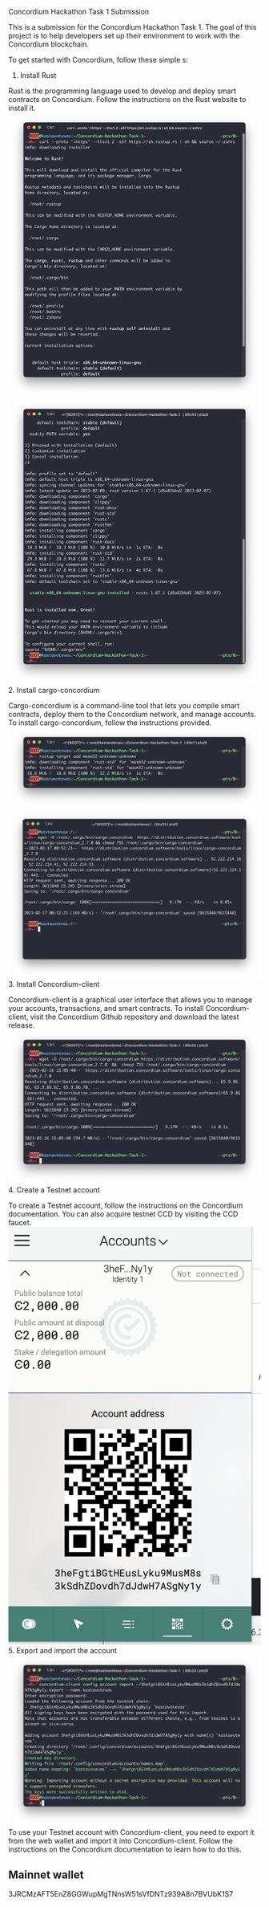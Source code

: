 Concordium Hackathon Task 1 Submission

This is a submission for the Concordium Hackathon Task 1. The goal of this project is to help developers set up their environment to work with the Concordium blockchain.

To get started with Concordium, follow these simple s:

1. Install Rust

Rust is the programming language used to develop and deploy smart contracts on Concordium. Follow the instructions on the Rust website to install it.
![1.1.png](1.png)![1.2.png](2.png)
2. Install cargo-concordium

Cargo-concordium is a command-line tool that lets you compile smart contracts, deploy them to the Concordium network, and manage accounts. To install cargo-concordium, follow the instructions provided.
![2.1.png](3.png)![2.2.png](4.png)
3. Install Concordium-client

Concordium-client is a graphical user interface that allows you to manage your accounts, transactions, and smart contracts. To install Concordium-client, visit the Concordium Github repository and download the latest release.
![3.png](5.png)
4. Create a Testnet account

To create a Testnet account, follow the instructions on the Concordium documentation. You can also acquire testnet CCD by visiting the CCD faucet.
![4.png](6.png)
5. Export and import the account
![5.png](7.png)
To use your Testnet account with Concordium-client, you need to export it from the web wallet and import it into Concordium-client. Follow the instructions on the Concordium documentation to learn how to do this.



## Mainnet wallet
3JRCMzAFT5EnZ8GGWupMgTNnsW51sVfDNTz939A8n7BVUbK1S7
